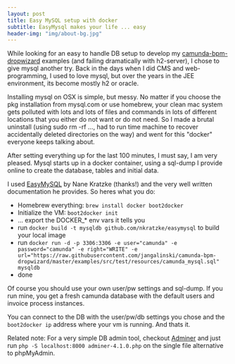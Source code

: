 ```yaml
---
layout: post
title: Easy MySQL setup with docker
subtitle: EasyMysql makes your life ... easy
header-img: "img/about-bg.jpg"
---
```


While looking for an easy to handle DB setup to develop my [camunda-bpm-dropwizard](http://github.com/jangalinski/camunda-bpm-dropwizard) examples (and failing dramatically with h2-server), I chose to give mysql another try. Back in the days when I did CMS and web-programming, I used to love mysql, but over the years in the JEE environment, its become mostly h2 or oracle.

Installing mysql on OSX is simple, but messy. No matter if you choose the pkg installation from mysql.com or use homebrew, your clean mac system gets polluted with lots and lots of files and commands in lots of different locations that you either do not want or do not need. So I made a brutal uninstall (using sudo rm -rf ..., had to run time machine to recover accidentally deleted directories on the way) and went for this "docker" everyone keeps talking about.

After setting everything up for the last 100 minutes, I must say, I am very pleased. Mysql starts up in a docker container, using a sql-dump I provide online to create the database, tables and initial data.

I used [EasyMySQL](https://github.com/nkratzke/EasyMySQL) by Nane Kratzke (thanks!) and the very well written documentation he provides. So heres what you do:

* Homebrew everything: `brew install docker boot2docker`
* Initialize the VM: `boot2docker init`
* ... export the DOCKER_* env vars it tells you
* run `docker build -t mysqldb github.com/nkratzke/easymysql` to build your local image
* run `docker run -d -p 3306:3306 -e user="camunda" -e password="camunda" -e right="WRITE" -e url="https://raw.githubusercontent.com/jangalinski/camunda-bpm-dropwizard/master/examples/src/test/resources/camunda_mysql.sql" mysqldb`
* done

Of course you should use your own user/pw settings and sql-dump. If you run mine, you get a fresh camunda database with the default users and invoice process instances.

You can connect to the DB with the user/pw/db settings you chose and the `boot2docker ip` address where your vm is running. And thats it.

Related note: For a very simple DB admin tool, checkout [Adminer](http://www.adminer.org/de/) and just run `php -S localhost:8000 adminer-4.1.0.php` on the single file alternative to phpMyAdmin. 


